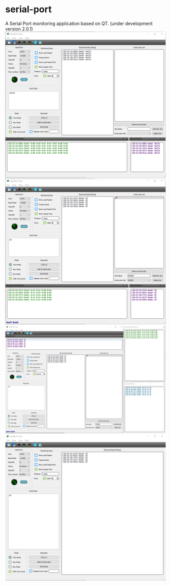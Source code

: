 # serial-port
A Serial Port monitoring application based on QT. (under development version 2.0.1)
![img](https://github.com/MahmoodShabanifard/MyApplications/blob/main/1.png)
![img](https://github.com/MahmoodShabanifard/MyApplications/blob/main/2.png)
![img](https://github.com/MahmoodShabanifard/MyApplications/blob/main/3.png)
![img](https://github.com/MahmoodShabanifard/MyApplications/blob/main/4.png)
